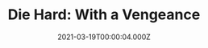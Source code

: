 ---
title: "Die Hard: With a Vengeance"
year: 1995
date: 2021-03-19T00:00:04.000Z
permalink: /almanac/movies/2021-03-19-die-hard-with-a-vengeance/index.html
link: https://letterboxd.com/rknightuk/film/die-hard-with-a-vengeance/
rating: 3
---